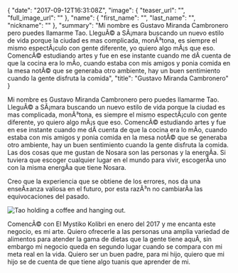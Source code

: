 {
  "date": "2017-09-12T16:31:08Z",
  "image": {
    "teaser_url": "",
    "full_image_url": ""
  },
  "name": {
    "first_name": "",
    "last_name": "",
    "nickname": ""
  },
  "summary": "Mi nombre es Gustavo Miranda Cambronero pero puedes llamarme Tao. LleguÃ© a SÃ¡mara buscando un nuevo estilo de vida porque la ciudad es mas complicada, monÃ³tona, es siempre el mismo espectÃ¡culo con gente diferente, yo quiero algo mÃ¡s que eso. ComencÃ© estudiando artes y fue en ese instante cuando me dÃ­ cuenta de que la cocina era lo mÃ­o, cuando estaba con mis amigos y ponia comida en la mesa notÃ© que se generaba otro ambiente, hay un buen sentimiento cuando la gente disfruta la comida",
  "title": "Gustavo Miranda Cambronero"
}


<p>Mi nombre es Gustavo Miranda Cambronero pero puedes llamarme Tao. LleguÃ© a SÃ¡mara buscando un nuevo estilo de vida porque la ciudad es mas complicada, monÃ³tona, es siempre el mismo espectÃ¡culo con gente diferente, yo quiero algo mÃ¡s que eso. ComencÃ© estudiando artes y fue en ese instante cuando me dÃ­ cuenta de que la cocina era lo mÃ­o, cuando estaba con mis amigos y ponia comida en la mesa notÃ© que se generaba otro ambiente, hay un buen sentimiento cuando la gente disfruta la comida. Las dos cosas que me gustan de Nosara son las personas y la energÃ­a. Si tuviera que escoger cualquier lugar en el mundo para vivir, escogerÃ­a uno con la misma energÃ­a que tiene Nosara.</p> <p>Creo que la experiencia que se obtiene de los errores, nos da una enseÃ±anza valiosa en el futuro, por esta razÃ³n no cambiarÃ­a las equivocaciones del pasado.</p> <img src="https://res.cloudinary.com/humansofnosara/image/upload/fl_progressive/v1502838534/Gustavo%20Cambronero/Tao-Full_rim2sw.jpg" sizes="100vw" srcset="https://res.cloudinary.com/humansofnosara/image/upload/fl_progressive/v1502838534/Gustavo%20Cambronero/Tao-Full_rim2sw.jpg 1000w, https://res.cloudinary.com/humansofnosara/image/upload/fl_progressive,c_scale,w_720/v1502838534/Gustavo%20Cambronero/Tao-Full_rim2sw.jpg 720w" alt="Tao holding a coffee and hanging out."> <p>ComencÃ© con El Mystiko Kolibri en enero del 2017 y me encanta este negocio, es mi arte. Quiero ofrecerle a las personas una amplia variedad de alimentos para atender la gama de dietas que la gente tiene aquÃ­, sin embargo mi negocio queda en segundo lugar cuando se compara con mi meta real en la vida. Quiero ser un buen padre, para mi hijo, quiero que mi hijo se de cuenta de que tiene algo tuanis que aprender de mi.</p>